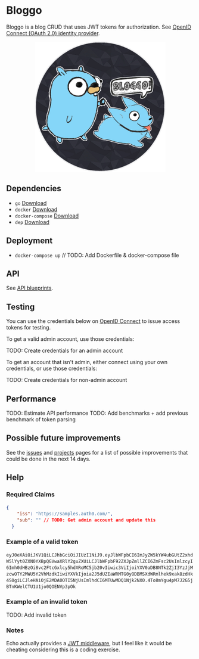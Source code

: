 # Bloggo

Bloggo is a blog CRUD that uses JWT tokens for authorization. See [OpenID Connect (OAuth 2.0) identity provider](https://samples.auth0.com/).

<p align="center"><img src="images/bloggologo.png" width="350"/></p>

## Dependencies

* `go` [Download](https://golang.org/dl/)
* `docker` [Download](https://www.docker.com/community-edition)
* `docker-compose` [Download](https://docs.docker.com/compose/install/)
* `dep` [Download](https://github.com/golang/dep)

## Deployment

* `docker-compose up` // TODO: Add Dockerfile & docker-compose file

## API

See [API blueprints](TODO).

## Testing

You can use the credentials below on [OpenID Connect](https://openidconnect.net/) to issue access tokens for testing.

To get a valid admin account, use those credentials:

TODO: Create credentials for an admin account

To get an account that isn't admin, either connect using your own credentials, or use those credentials:

TODO: Create credentials for non-admin account

## Performance

TODO: Estimate API performance
TODO: Add benchmarks + add previous benchmark of token parsing

## Possible future improvements

See the [issues](https://github.com/Ullaakut/Bloggo/issues?q=is%3Aopen+is%3Aissue+milestone%3A%22Potential+future+improvements%22) and [projects](https://github.com/Ullaakut/Blogger/projects/2) pages for a list of possible improvements that could be done in the next 14 days.

## Help

### Required Claims

```json
{
    "iss": "https://samples.auth0.com/",
    "sub": "" // TODO: Get admin account and update this
  }
```

### Example of a valid token

`eyJ0eXAiOiJKV1QiLCJhbGciOiJIUzI1NiJ9.eyJlbWFpbCI6ImJyZW5kYW4ubGUtZ2xhdW5lYyt0ZXN0YXBpQGVwaXRlY2guZXUiLCJlbWFpbF92ZXJpZmllZCI6ZmFsc2UsImlzcyI6Imh0dHBzOi8vc2FtcGxlcy5hdXRoMC5jb20vIiwic3ViIjoiYXV0aDB8NTk2ZjI3YzJjMzcwOTY2MWU5Y2VhMzdkIiwiYXVkIjoia2J5dUZEaWRMTG0yODBMSXdWRmlhek9xak8zdHk4S0giLCJleHAiOjE2MDA0OTI5NjUsImlhdCI6MTUwMDQ1Njk2NX0.4To8mYgu4pM7J2G5jBTnKWelCTU1U1jo0QOENVp3pOk`

### Example of an invalid token

TODO: Add invalid token

### Notes

Echo actually provides a [JWT middleware](https://echo.labstack.com/middleware/jwt), but I feel like it would be cheating considering this is a coding exercise.
